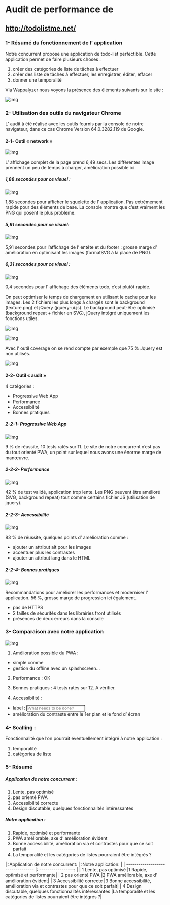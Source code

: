 # Audit de performance de
## http://todolistme.net/

### 1- Résumé du fonctionnement de l’ application

Notre concurrent propose une application de todo-list perfectible.
Cette application permet de faire plusieurs choses :
1. créer des catégories de liste de tâches à effectuer
2. créer des liste de tâches à effectuer, les enregistrer, éditer, effacer
3. donner une temporalité

Via Wappalyzer nous voyons la présence des éléments suivants sur le site :

![img](audit_wappalyzer.png)


### 2- Utilisation des outils du navigateur Chrome
L’ audit à été réalisé avec les outils fournis par la console de notre navigateur, dans ce cas Chrome Version 64.0.3282.119 de Google.

#### 2-1- Outil « network »

![img](audit_network.png)

L’ affichage complet de la page prend 6,49 secs.
Les différentes image prennent un peu de temps à charger, amélioration possible ici.

##### 1,88 secondes pour ce visuel :

![img](audit_network_1.88ms.png)

1,88 secondes pour afficher le squelette de l’ application. Pas extrêmement rapide pour des éléments de base. La console montre que c’est vraiment les PNG qui posent le plus problème.

##### 5,91 secondes pour ce visuel:

![img](audit_network_5.91ms.png)

5,91 secondes pour l’affichage de l’ entête et du footer : grosse marge d’ amélioration en optimisant les images (formatSVG à la place de PNG).

##### 6,31 secondes pour ce visuel :

![img](audit_network_6.31ms.png)

0,4 secondes pour l’ affichage des éléments todo, c’est plutôt rapide.

On peut optimiser le temps de chargement en utilisant le cache pour les images.
Les 2 fichiers les plus longs à chargés sont  le background (texture.png) et jQuery (jquery-ui.js).
Le background peut-être optimisé (background repeat + fichier en SVG), jQuery intégré uniquement les fonctions utiles.

![img](audit_network_texture.png)

![img](audit_network_jquery.png)

Avec l’ outil coverage on se rend compte par exemple que 75 % Jquery est non utilisés.

![img](audit_network_coverage.png)

#### 2-2- Outil « audit »
4 catégories :
- Progressive Web App
- Performance
- Accessibilité
- Bonnes pratiques

##### 2-2-1- Progressive Web App

![img](audit_pwa.png)

9 % de réussite, 10 tests ratés sur 11.
Le site de notre concurrent n’est pas du tout orienté PWA, un point sur lequel nous avons une énorme marge de manœuvre.

##### 2-2-2- Performance

![img](audit_perf.png)

42 % de test validé, application trop lente.
Les PNG peuvent être amélioré (SVG, background repeat) tout comme certains fichier JS (utilisation de jquery).

##### 2-2-3- Accessibilité

![img](audit_accessibilite.png)

83 % de réussite, quelques points d’ amélioration comme :
- ajouter un attribut alt pour les images
- accentuer plus les contrastes
- ajouter un attribut lang dans le HTML

##### 2-2-4- Bonnes pratiques

![img](audit_practice.png)

Recommandations pour améliorer les performances et moderniser l’ application.
56 %, grosse marge de progression ici également.
- pas de HTTPS
- 2 failles de sécurités dans les librairies front utilisés
- présences de deux erreurs dans la console

### 3- Comparaison avec notre application

![img](audit_notre_app.png)

1. Amélioration possible du PWA :
- simple comme <meta name= «theme-color »>
- gestion du offline avec un splashscreen...

2. Performance : OK

3. Bonnes pratiques : 4 tests ratés sur 12. A vérifier.

4. Accessibilité :
- label : <input class="new-todo" placeholder="What needs to be done?" autofocus>
- amélioration du contraste entre le 1er plan et le fond d’ écran

### 4- Scalling :
Fonctionnalité que l’on pourrait éventuellement intégré à notre application :
1. temporalité
2. catégories de liste

### 5- Résumé
##### Application de notre concurrent :
1. Lente, pas optimisé
2. pas orienté PWA
3. Accessibilité correcte
4. Design discutable, quelques fonctionnalités intéressantes

##### Notre application :
1. Rapide, optimisé et performante
2. PWA améliorable, axe d’ amélioration évident
3. Bonne accessibilité, amélioration via <label> et contrastes pour que ce soit parfait
4. La temporalité et les catégories de listes pourraient être intégrés ?

| :Application de notre concurrent: | :Notre application: |
| --------------------------------- |: -----------------: |
| 1 Lente, pas optimisé |1 Rapide, optimisé et performante|
| 2 pas orienté PWA |2 PWA améliorable, axe d’ amélioration évident|
| 3 Accessibilité correcte |3 Bonne accessibilité, amélioration via <label> et contrastes pour que ce soit parfait|
| 4 Design discutable, quelques fonctionnalités intéressantes |La temporalité et les catégories de listes pourraient être intégrés ?|
